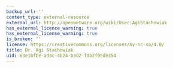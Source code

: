 ```yaml
---
backup_url: ''
content_type: external-resource
external_url: http://openwetware.org/wiki/User:AgiStachowiak
has_external_licence_warning: true
has_external_license_warning: true
is_broken: ''
license: https://creativecommons.org/licenses/by-nc-sa/4.0/
title: Dr. Agi Stachowiak
uid: 63e1bfbe-ad3c-4b24-b3d2-fdb2f95de354
---
```

